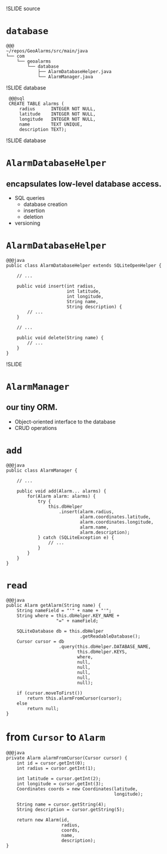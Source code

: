 !SLIDE source

# `database` #

    @@@
    ~/repos/GeoAlarms/src/main/java
    └── com
        └── geoalarms
            └── database
                ├── AlarmDatabaseHelper.java
                └── AlarmManager.java

!SLIDE database

     @@@sql
     CREATE TABLE alarms (
         radius      INTEGER NOT NULL,
         latitude    INTEGER NOT NULL,
         longitude   INTEGER NOT NULL,
         name        TEXT UNIQUE,
         description TEXT);

!SLIDE database

# `AlarmDatabaseHelper` #

## encapsulates low-level database access. ##

* SQL queries
    * database creation
    * insertion
    * deletion
* versioning


<!SLIDE GeoAlarms smaller>

# `AlarmDatabaseHelper` #
    @@@java
    public class AlarmDatabaseHelper extends SQLiteOpenHelper {

        // ...

        public void insert(int radius, 
                           int latitude, 
                           int longitude, 
                           String name, 
                           String description) {
            // ...
        }

        // ...

	    public void delete(String name) {
	        // ...
        }
    }

!SLIDE 

# `AlarmManager` #

## our tiny ORM. ##

* Object-oriented interface to the database
* CRUD operations


<!SLIDE GeoAlarms smaller>

# `add` #
    @@@java
    public class AlarmManager { 

        // ...
 
        public void add(Alarm... alarms) {
            for(Alarm alarm: alarms) {
                try {
                    this.dbHelper
                        .insert(alarm.radius,
                                alarm.coordinates.latitude,
                                alarm.coordinates.longitude,
                                alarm.name,
                                alarm.description);
                } catch (SQLiteException e) {
                    // ...
                }
            }
        }
    }

<!SLIDE GeoAlarms smaller>

# `read` #
    @@@java
    public Alarm getAlarm(String name) {
        String nameField = "'" + name + "'";
        String where = this.dbHelper.KEY_NAME + 
                       "=" + nameField; 

        SQLiteDatabase db = this.dbHelper
                                .getReadableDatabase();
        Cursor cursor = db
                        .query(this.dbHelper.DATABASE_NAME,
                               this.dbHelper.KEYS,
                               where,                               
                               null,
                               null,
                               null,
                               null,
                               null);

        if (cursor.moveToFirst())
            return this.alarmFromCursor(cursor);
        else
            return null;
    }

<!SLIDE GeoAlarms smaller>

# from `Cursor` to `Alarm` #
    @@@java
    private Alarm alarmFromCursor(Cursor cursor) {
        int id = cursor.getInt(0);
        int radius = cursor.getInt(1);

        int latitude = cursor.getInt(2);
        int longitude = cursor.getInt(3);
        Coordinates coords = new Coordinates(latitude, 
                                             longitude);

        String name = cursor.getString(4);
        String description = cursor.getString(5);
 
        return new Alarm(id,
                         radius,
                         coords,
                         name,
                         description);
    } 
